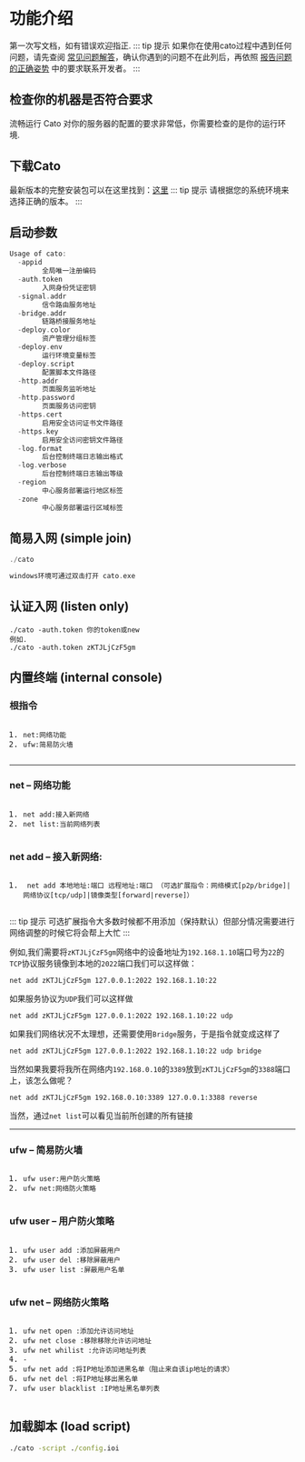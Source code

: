 #  功能介绍
第一次写文档，如有错误欢迎指正.
::: tip 提示
如果你在使用cato过程中遇到任何问题，请先查阅 [常见问题解答](/changjian.md)，确认你遇到的问题不在此列后，再依照 [报告问题的正确姿势](/tiwen.md) 中的要求联系开发者。
:::
## 检查你的机器是否符合要求
流畅运行 Cato 对你的服务器的配置的要求非常低，你需要检查的是你的运行环境.
## 下载Cato
最新版本的完整安装包可以在这里找到：[这里](https://mcer.cn/104.html?ref=azAtwBwzp)
::: tip 提示
请根据您的系统环境来选择正确的版本。
:::
## 启动参数
``` go
Usage of cato:
  -appid
        全局唯一注册编码
  -auth.token
        入网身份凭证密钥
  -signal.addr
        信令路由服务地址
  -bridge.addr
        链路桥接服务地址
  -deploy.color
        资产管理分组标签
  -deploy.env
        运行环境变量标签
  -deploy.script
        配置脚本文件路径
  -http.addr
        页面服务监听地址
  -http.password
        页面服务访问密钥
  -https.cert
        启用安全访问证书文件路径
  -https.key
        启用安全访问密钥文件路径
  -log.format
        后台控制终端日志输出格式
  -log.verbose
        后台控制终端日志输出等级
  -region
        中心服务部署运行地区标签
  -zone
        中心服务部署运行区域标签    
```
## 简易入网 (simple join)
``` go
./cato

windows环境可通过双击打开 cato.exe
```
## 认证入网 (listen only)
```
./cato -auth.token 你的token或new
例如.
./cato -auth.token zKTJLjCzF5gm
```
## 内置终端 (internal console)
### 根指令
<pre class="prettyprint linenums prettyprinted" style=""><ol class="linenums"><li class="L0"><code><span class="pln">net</span><span class="pun">:网络功能</span></code></li><li class="L1"><code><span class="pln">ufw</span><span class="pun">:简易防火墙</span></code></li></ol></pre>

---
### net – 网络功能
<pre class="prettyprint linenums prettyprinted" style=""><ol class="linenums"><li class="L0"><code><span class="pln">net add</span><span class="pun">:接入新网络</span></code></li><li class="L1"><code><span class="pln">net list</span><span class="pun">:当前网络列表</span></code></li></ol></pre>


### net add – 接入新网络:
<pre class="prettyprint linenums prettyprinted" style=""><ol class="linenums"><li class="L0"><code><span class="pln"> net add </span><span class="pun">本地地址:端口</span><span class="pln"> </span><span class="pun">远程地址:端口</span><span class="pln"> </span><span class="pun">（可选扩展指令：网络模式[</span><span class="pln">p2p</span><span class="pun">/</span><span class="pln">bridge</span><span class="pun">]|网络协议[</span><span class="pln">tcp</span><span class="pun">/</span><span class="pln">udp</span><span class="pun">]|镜像类型[</span><span class="pln">forward</span><span class="pun">|</span><span class="pln">reverse</span><span class="pun">]）</span></code></li></ol></pre>

::: tip  提示
可选扩展指令大多数时候都不用添加（保持默认）但部分情况需要进行网络调整的时候它将会帮上大忙
:::

例如,我们需要将`zKTJLjCzF5gm`网络中的设备地址为`192.168.1.10`端口号为`22`的`TCP`协议服务镜像到本地的`2022`端口我们可以这样做：

```
net add zKTJLjCzF5gm 127.0.0.1:2022 192.168.1.10:22
```
如果服务协议为`UDP`我们可以这样做
```
net add zKTJLjCzF5gm 127.0.0.1:2022 192.168.1.10:22 udp
```
如果我们网络状况不太理想，还需要使用`Bridge`服务，于是指令就变成这样了
```
net add zKTJLjCzF5gm 127.0.0.1:2022 192.168.1.10:22 udp bridge
```
当然如果我要将我所在网络内`192.168.0.10`的`3389`放到`zKTJLjCzF5gm`的`3388`端口上，该怎么做呢？
```
net add zKTJLjCzF5gm 192.168.0.10:3389 127.0.0.1:3388 reverse
```
当然，通过`net list`可以看见当前所创建的所有链接

***

### ufw – 简易防火墙
<pre class="prettyprint linenums prettyprinted" style=""><ol class="linenums"><li class="L0"><code><span class="pln">ufw user</span><span class="pun">:用户防火策略</span></code></li><li class="L1"><code><span class="pln">ufw net</span><span class="pun">:网络防火策略</span></code></li></ol></pre>

### ufw user – 用户防火策略
<pre class="prettyprint linenums prettyprinted" style=""><ol class="linenums"><li class="L0"><code><span class="pln">ufw user add </span><span class="pun">:添加屏蔽用户</span></code></li><li class="L1"><code><span class="pln">ufw user </span><span class="kwd">del</span><span class="pln"> </span><span class="pun">:移除屏蔽用户</span></code></li><li class="L2"><code><span class="pln">ufw user list </span><span class="pun">:屏蔽用户名单</span></code></li></ol></pre>

### ufw net – 网络防火策略
<pre class="prettyprint linenums prettyprinted" style=""><ol class="linenums"><li class="L0"><code><span class="pln">ufw net open </span><span class="pun">:添加允许访问地址</span></code></li><li class="L1"><code><span class="pln">ufw net close </span><span class="pun">:移除移除允许访问地址</span></code></li><li class="L2"><code><span class="pln">ufw net whilist </span><span class="pun">:允许访问地址列表</span></code></li><li class="L3"><code><span class="pun">-</span></code></li><li class="L4"><code><span class="pln">ufw net add </span><span class="pun">:将</span><span class="pln">IP</span><span class="pun">地址添加进黑名单（阻止来自该</span><span class="pln">ip</span><span class="pun">地址的请求）</span></code></li><li class="L5"><code><span class="pln">ufw net </span><span class="kwd">del</span><span class="pln"> </span><span class="pun">:将</span><span class="pln">IP</span><span class="pun">地址移出黑名单</span></code></li><li class="L6"><code><span class="pln">ufw user blacklist </span><span class="pun">:</span><span class="pln">IP</span><span class="pun">地址黑名单列表</span></code></li></ol></pre>

## 加载脚本 (load script)
``` cmd
./cato -script ./config.ioi
```
